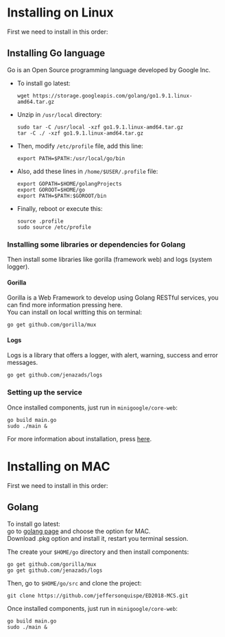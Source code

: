 # Installing on Linux

First we need to install in this order:

## Installing Go language

Go is an Open Source programming language developed by Google Inc.  

* To install go latest:

      wget https://storage.googleapis.com/golang/go1.9.1.linux-amd64.tar.gz

* Unzip in `/usr/local` directory:

      sudo tar -C /usr/local -xzf go1.9.1.linux-amd64.tar.gz
      tar -C ./ -xzf go1.9.1.linux-amd64.tar.gz

* Then, modify `/etc/profile` file, add this line:

      export PATH=$PATH:/usr/local/go/bin

* Also, add these lines in `/home/$USER/.profile` file:

      export GOPATH=$HOME/golangProjects
      export GOROOT=$HOME/go
      export PATH=$PATH:$GOROOT/bin

* Finally, reboot or execute this:

      source .profile
      sudo source /etc/profile

### Installing some libraries or dependencies for Golang

Then install some libraries like gorilla (framework web) and logs (system logger).

#### Gorilla

Gorilla is a Web Framework to develop using Golang RESTful services, you can find more information pressing here.  
You can install on local writting this on terminal:

    go get github.com/gorilla/mux

#### Logs

Logs is a library that offers a logger, with alert, warning, success and error messages.

    go get github.com/jenazads/logs

### Setting up the service

Once installed components, just run in `minigoogle/core-web`:

    go build main.go
    sudo ./main &

For more information about installation, press [here](http://jenazads.com/frameworks/Create-a-REST-service-using-Go-Language-and-BeeGo-Framework).

# Installing on MAC

First we need to install in this order:

## Golang

To install go latest:  
go to [golang page](https://golang.org/dl/) and choose the option for MAC.  
Download .pkg option and install it, restart you terminal session.

The create your `$HOME/go` directory and then install components:

    go get github.com/gorilla/mux
    go get github.com/jenazads/logs

Then, go to `$HOME/go/src` and clone the project:

    git clone https://github.com/jeffersonquispe/ED2018-MCS.git

Once installed components, just run in `minigoogle/core-web`:

    go build main.go
    sudo ./main &

